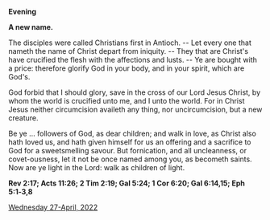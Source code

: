 **Evening**

**A new name.**
 
The disciples were called Christians first in Antioch. -- Let every one that nameth the name of Christ depart from iniquity. -- They that are Christ's have crucified the flesh with the affections and lusts. -- Ye are bought with a price: therefore glorify God in your body, and in your spirit, which are God's.
 
God forbid that I should glory, save in the cross of our Lord Jesus Christ, by whom the world is crucified unto me, and I unto the world. For in Christ Jesus neither circumcision availeth any thing, nor uncircumcision, but a new creature.
 
Be ye ... followers of God, as dear children; and walk in love, as Christ also hath loved us, and hath given himself for us an offering and a sacrifice to God for a sweetsmelling savour. But fornication, and all uncleanness, or covet-ousness, let it not be once named among you, as becometh saints. Now are ye light in the Lord: walk as children of light.  

**Rev 2:17; Acts 11:26; 2 Tim 2:19; Gal 5:24; 1 Cor 6:20; Gal 6:14,15; Eph 5:1‑3,8**

[Wednesday 27-April, 2022](https://t.me/daily_light)
